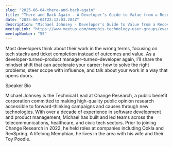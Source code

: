 ```yaml
---
slug: "2025-06-04-there-and-back-again"
title: "There and Back Again - A Developer’s Guide to Value from a Recovering Product Manager"
date: "2025-06-04T22:12:03.284Z"
description: "Michael Johnsey - Developer’s Guide to Value from a Recovering Product Manager"
meetupLink: "https://www.meetup.com/memphis-technology-user-groups/events/307615618/"
meetupNumber: "55"
---
```


Most developers think about their work in the wrong terms, focusing on tech stacks and ticket completion instead of outcomes and value. As a developer-turned–product manager–turned–developer again, I’ll share the mindset shift that can accelerate your career: how to solve the right problems, steer scope with influence, and talk about your work in a way that opens doors.

Speaker Bio

Michael Johnsey is the Technical Lead at Change Research, a public benefit corporation committed to making high-quality public opinion research accessible to forward-thinking campaigns and causes through new technologies. With over a decade of experience in software development and product management, Michael has built and led teams across the telecommunications, healthcare, and civic tech sectors. Prior to joining Change Research in 2022, he held roles at companies including Ookla and RevSpring. A lifelong Memphian, he lives in the area with his wife and their Toy Poodle.
